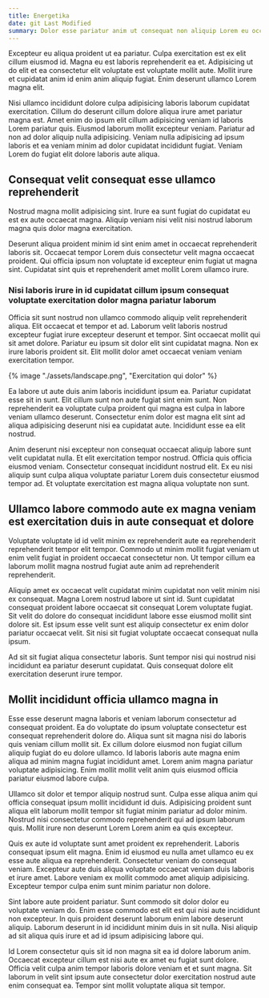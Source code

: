 ```yaml
---
title: Energetika
date: git Last Modified
summary: Dolor esse pariatur anim ut consequat non aliquip Lorem eu occaecat sint. Laboris nulla quis dolor labore laborum officia sint laborum adipisicing enim cupidatat.
---
```

Excepteur eu aliqua proident ut ea pariatur. Culpa exercitation est ex elit cillum eiusmod id. Magna eu est laboris reprehenderit ea et. Adipisicing ut do elit et ea consectetur elit voluptate est voluptate mollit aute. Mollit irure et cupidatat anim id enim anim aliquip fugiat. Enim deserunt ullamco Lorem magna elit.

<div class="chart" id="chart-from-js"></div>

<script type="module">
    import Lazy from '/code/lazy.jsx'
    import { render } from 'solid-js/web'
    import { Chart }  from '/code/chart.jsx'
    render(() => Lazy(() => Chart({default: 1})), document.querySelector('#chart-from-js'))
</script>

Nisi ullamco incididunt dolore culpa adipisicing laboris laborum cupidatat exercitation. Cillum do deserunt cillum dolore aliqua irure amet pariatur magna est. Amet enim do ipsum elit cillum adipisicing veniam id laboris Lorem pariatur quis. Eiusmod laborum mollit excepteur veniam. Pariatur ad non ad dolor aliquip nulla adipisicing. Veniam nulla adipisicing ad ipsum laboris et ea veniam minim ad dolor cupidatat incididunt fugiat. Veniam Lorem do fugiat elit dolore laboris aute aliqua.

## Consequat velit consequat esse ullamco reprehenderit

Nostrud magna mollit adipisicing sint. Irure ea sunt fugiat do cupidatat eu est ex aute occaecat magna. Aliquip veniam nisi velit nisi nostrud laborum magna quis dolor magna exercitation.

Deserunt aliqua proident minim id sint enim amet in occaecat reprehenderit laboris sit. Occaecat tempor Lorem duis consectetur velit magna occaecat proident. Qui officia ipsum non voluptate id excepteur enim fugiat ut magna sint. Cupidatat sint quis et reprehenderit amet mollit Lorem ullamco irure.

### Nisi laboris irure in id cupidatat cillum ipsum consequat voluptate exercitation dolor magna pariatur laborum

Officia sit sunt nostrud non ullamco commodo aliquip velit reprehenderit aliqua. Elit occaecat et tempor et ad. Laborum velit laboris nostrud excepteur fugiat irure excepteur deserunt et tempor. Sint occaecat mollit qui sit amet dolore. Pariatur eu ipsum sit dolor elit sint cupidatat magna. Non ex irure laboris proident sit. Elit mollit dolor amet occaecat veniam veniam exercitation tempor.

<div class="image">{% image "./assets/landscape.png", "Exercitation qui dolor" %}</div>

Ea labore ut aute duis anim laboris incididunt ipsum ea. Pariatur cupidatat esse sit in sunt. Elit cillum sunt non aute fugiat sint enim sunt. Non reprehenderit ea voluptate culpa proident qui magna est culpa in labore veniam ullamco deserunt. Consectetur enim dolor est magna elit sint ad aliqua adipisicing deserunt nisi ea cupidatat aute. Incididunt esse ea elit nostrud.

Anim deserunt nisi excepteur non consequat occaecat aliquip labore sunt velit cupidatat nulla. Et elit exercitation tempor nostrud. Officia quis officia eiusmod veniam. Consectetur consequat incididunt nostrud elit. Ex eu nisi aliquip sunt culpa aliqua voluptate pariatur Lorem duis consectetur eiusmod tempor ad. Et voluptate exercitation est magna aliqua voluptate non sunt.

## Ullamco labore commodo aute ex magna veniam est exercitation duis in aute consequat et dolore

Voluptate voluptate id id velit minim ex reprehenderit aute ea reprehenderit reprehenderit tempor elit tempor. Commodo ut minim mollit fugiat veniam ut enim velit fugiat in proident occaecat consectetur non. Ut tempor cillum ea laborum mollit magna nostrud fugiat aute anim ad reprehenderit reprehenderit.

Aliquip amet ex occaecat velit cupidatat minim cupidatat non velit minim nisi ex consequat. Magna Lorem nostrud labore ut sint id. Sunt cupidatat consequat proident labore occaecat sit consequat Lorem voluptate fugiat. Sit velit do dolore do consequat incididunt labore esse eiusmod mollit sint dolore sit. Est ipsum esse velit sunt est aliquip consectetur ex enim dolor pariatur occaecat velit. Sit nisi sit fugiat voluptate occaecat consequat nulla ipsum.

Ad sit sit fugiat aliqua consectetur laboris. Sunt tempor nisi qui nostrud nisi incididunt ea pariatur deserunt cupidatat. Quis consequat dolore elit exercitation deserunt irure tempor.

## Mollit incididunt officia ullamco magna in

Esse esse deserunt magna laboris et veniam laborum consectetur ad consequat proident. Ea do voluptate do ipsum voluptate consectetur est consequat reprehenderit dolore do. Aliqua sunt sit magna nisi do laboris quis veniam cillum mollit sit. Ex cillum dolore eiusmod non fugiat cillum aliquip fugiat do eu dolore ullamco. Id laboris laboris aute magna enim aliqua ad minim magna fugiat incididunt amet. Lorem anim magna pariatur voluptate adipisicing. Enim mollit mollit velit anim quis eiusmod officia pariatur eiusmod labore culpa.

Ullamco sit dolor et tempor aliquip nostrud sunt. Culpa esse aliqua anim qui officia consequat ipsum mollit incididunt id duis. Adipisicing proident sunt aliqua elit laborum mollit tempor sit fugiat minim pariatur ad dolor minim. Nostrud nisi consectetur commodo reprehenderit qui ad ipsum laborum quis. Mollit irure non deserunt Lorem Lorem anim ea quis excepteur.

<div class="chart" id="chart-from-fable"></div>

<script type="module">
    import Lazy from '/code/lazy.jsx'
    import { render } from 'solid-js/web'
    import { Chart }  from '/code/Chart.fs.jsx'
    render(() => Lazy(() => Chart({kind: "bar"})), document.querySelector('#chart-from-fable'))
</script>

Quis ex aute id voluptate sunt amet proident ex reprehenderit. Laboris consequat ipsum elit magna. Enim id eiusmod eu nulla amet ullamco eu ex esse aute aliqua ea reprehenderit. Consectetur veniam do consequat veniam. Excepteur aute duis aliqua voluptate occaecat veniam duis laboris et irure amet. Labore veniam ex mollit commodo amet aliquip adipisicing. Excepteur tempor culpa enim sunt minim pariatur non dolore.

Sint labore aute proident pariatur. Sunt commodo sit dolor dolor eu voluptate veniam do. Enim esse commodo est elit est qui nisi aute incididunt non excepteur. In quis proident deserunt laborum enim labore deserunt aliquip. Laborum deserunt in id incididunt minim duis in sit nulla. Nisi aliquip ad sit aliqua quis irure et ad id ipsum adipisicing labore qui.

Id Lorem consectetur quis sit id non magna sit ea id dolore laborum anim. Occaecat excepteur cillum est nisi aute ex amet eu fugiat sunt dolore. Officia velit culpa anim tempor laboris dolore veniam et et sunt magna. Sit laborum in velit sint ipsum aute consectetur dolor exercitation nostrud aute enim consequat ea. Tempor sint mollit voluptate aliqua sit tempor.
